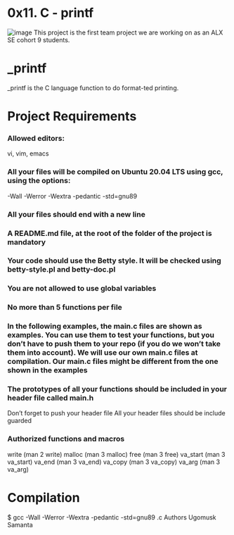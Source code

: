 #  0x11. C - printf
![image](https://user-images.githubusercontent.com/94729493/196539386-5f8b392e-4d4a-44a5-9a7f-51b4bb5321df.png)
 This project is the first team project we are working on as an ALX SE cohort 9 students.
#  _printf
 _printf is the C language function to do format-ted printing.
#  Project Requirements
### Allowed editors:
 vi, vim, emacs
 
###  All your files will be compiled on Ubuntu 20.04 LTS using gcc, using the options:
 -Wall -Werror -Wextra -pedantic -std=gnu89
###  All your files should end with a new line
### A README.md file, at the root of the folder of the project is mandatory
###  Your code should use the Betty style. It will be checked using betty-style.pl and betty-doc.pl
###  You are not allowed to use global variables
###  No more than 5 functions per file
###  In the following examples, the main.c files are shown as examples. You can use them to test your functions, but you don’t have to push them to your repo (if you do we won’t take them into account). We will use our own main.c files at compilation. Our main.c files might be different from the one shown in the examples
###  The prototypes of all your functions should be included in your header file called main.h
 Don’t forget to push your header file
 All your header files should be include guarded
###  Authorized functions and macros
 write (man 2 write)
 malloc (man 3 malloc)
 free (man 3 free)
 va_start (man 3 va_start)
 va_end (man 3 va_end)
 va_copy (man 3 va_copy)
 va_arg (man 3 va_arg)
 # Compilation
 $ gcc -Wall -Werror -Wextra -pedantic -std=gnu89 .c
 Authors
 Ugomusk
 Samanta
